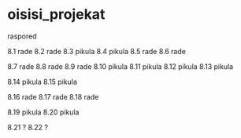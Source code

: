# oisisi_projekat

raspored

8.1	rade
8.2	rade
8.3	pikula
8.4	pikula
8.5	rade
8.6	rade

8.7	rade
8.8	rade
8.9	rade
8.10	pikula
8.11	pikula
8.12	pikula
8.13	pikula

8.14	pikula
8.15	pikula

8.16	rade
8.17	rade
8.18	rade

8.19	pikula
8.20	pikula

8.21	?
8.22	?
